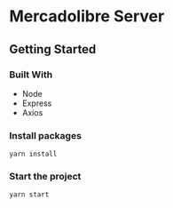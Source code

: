 # Mercadolibre Server

## Getting Started
### Built With

* Node
* Express
* Axios

### Install packages
```
yarn install
```
### Start the project
```
yarn start